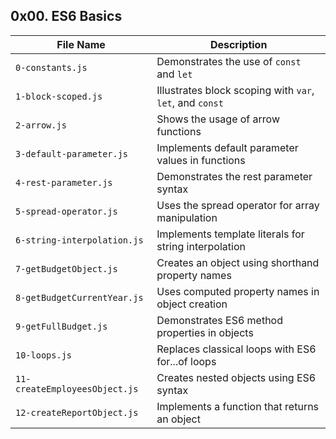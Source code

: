## 0x00. ES6 Basics

| File Name | Description |
| ------------ | ----------- |
| `0-constants.js` | Demonstrates the use of `const` and `let` |
| `1-block-scoped.js` | Illustrates block scoping with `var`, `let`, and `const` |
| `2-arrow.js` | Shows the usage of arrow functions |
| `3-default-parameter.js` | Implements default parameter values in functions |
| `4-rest-parameter.js` | Demonstrates the rest parameter syntax |
| `5-spread-operator.js` | Uses the spread operator for array manipulation |
| `6-string-interpolation.js` | Implements template literals for string interpolation |
| `7-getBudgetObject.js` | Creates an object using shorthand property names |
| `8-getBudgetCurrentYear.js` | Uses computed property names in object creation |
| `9-getFullBudget.js` | Demonstrates ES6 method properties in objects |
| `10-loops.js` | Replaces classical loops with ES6 for...of loops |
| `11-createEmployeesObject.js` | Creates nested objects using ES6 syntax |
| `12-createReportObject.js` | Implements a function that returns an object |
